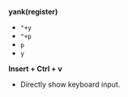 **yank(register)**

* `"+y`
* `"+p`
* `p`
* `y`


**Insert +  Ctrl + v**
* Directly show keyboard input.



